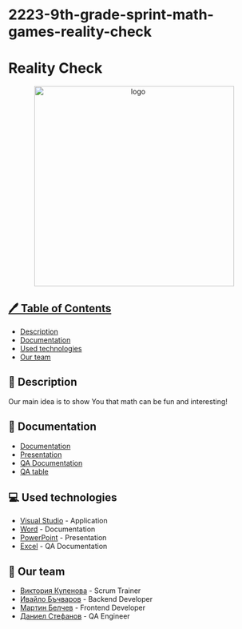 # 2223-9th-grade-sprint-math-games-reality-check
# Reality Check
<p align="center">
<a href=" rel="noopener">
<img width = "400" alt="logo" src="https://user-images.githubusercontent.com/107103944/227796591-988aabd5-6165-458b-b74d-a6a77d15418c.png">

## :pen: Table of Contents
- [Description](#Description)
- [Documentation](#Documentation)
- [Used technologies](#used_technologies)															
- [Our team](#our_team)


## :blue_book: Description <a name="Description"></a>
Our main idea is to show You that math can be fun and interesting!
				
## :scroll: Documentation <a name="Documentation"></a>
- [Documentation](Documentation.docx)<br>
- [Presentation](Presentation.pptx)<br>				 
- [QA Documentation](QA_WordDocumentation.docx)<br>					 
- [QA table](QA_Documentation.xlsx) 		
																			 
## :computer: Used technologies <a name="used_technologies"></a>
- [Visual Studio](https://visualstudio.microsoft.com/) - Application
- [Word](https://www.microsoft.com/en-us/microsoft-365/word) - Documentation
- [PowerPoint](https://www.microsoft.com/en-us/microsoft-365/powerpoint) - Presentation
- [Excel](https://www.microsoft.com/en-us/microsoft-365/excel) - QA Documentation																					 

## :busts_in_silhouette: Our team <a name="our_team"></a>
- [Виктория Купенова](https://github.com/VGKupenova21) - Scrum Trainer 
- [Ивайло Бъчваров](https://github.com/ISBachvarov21) - Backend Developer
- [Мартин Белчев](https://github.com/MDBelchev21) - Frontend Developer
- [Даниел Стефанов](https://github.com/DCStenovfa21) - QA Engineer
